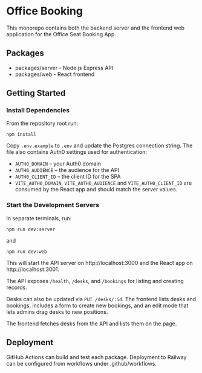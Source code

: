 # Office Booking

This monorepo contains both the backend server and the frontend web application for the Office Seat Booking App.

## Packages

- packages/server - Node.js Express API
- packages/web - React frontend

## Getting Started

### Install Dependencies

From the repository root run:

```
npm install
```

Copy `.env.example` to `.env` and update the Postgres connection string.
The file also contains Auth0 settings used for authentication:

- `AUTH0_DOMAIN` – your Auth0 domain
- `AUTH0_AUDIENCE` – the audience for the API
- `AUTH0_CLIENT_ID` – the client ID for the SPA
- `VITE_AUTH0_DOMAIN`, `VITE_AUTH0_AUDIENCE` and `VITE_AUTH0_CLIENT_ID` are
  consumed by the React app and should match the server values.

### Start the Development Servers

In separate terminals, run:

```
npm run dev:server
```

and

```
npm run dev:web
```

This will start the API server on http://localhost:3000 and the React app on http://localhost:3001.

The API exposes `/health`, `/desks`, and `/bookings` for listing and creating records.

Desks can also be updated via `PUT /desks/:id`.
The frontend lists desks and bookings, includes a form to create new bookings,
and an edit mode that lets admins drag desks to new positions.

The frontend fetches desks from the API and lists them on the page.



## Deployment

GitHub Actions can build and test each package. Deployment to Railway can be configured from workflows under .github/workflows.
